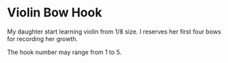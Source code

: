 # Violin Bow Hook

My daughter start learning violin from 1/8 size. I reserves her first four bows for recording her growth. 

The hook number may range from 1 to 5. 